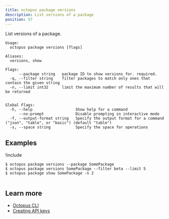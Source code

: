 ```yaml
---
title: octopus package versions
description: List versions of a package
position: 57
---
```


List versions of a package.


```text
Usage:
  octopus package versions [flags]

Aliases:
  versions, show

Flags:
      --package string   package ID to show versions for. required.
  -q, --filter string    filter packages to match only ones that contain the given string
  -n, --limit int32      limit the maximum number of results that will be returned


Global Flags:
  -h, --help                   Show help for a command
      --no-prompt              Disable prompting in interactive mode
  -f, --output-format string   Specify the output format for a command ("json", "table", or "basic") (default "table")
  -s, --space string           Specify the space for operations

```

## Examples

!include <samples-instance>


```text
$ octopus package versions --package SomePackage
$ octopus package versions SomePackage --filter beta --limit 5
$ octopus package show SomePackage -n 2


```

## Learn more

- [Octopus CLI](/docs/octopus-rest-api/cli/index.md)
- [Creating API keys](/docs/octopus-rest-api/how-to-create-an-api-key.md)
